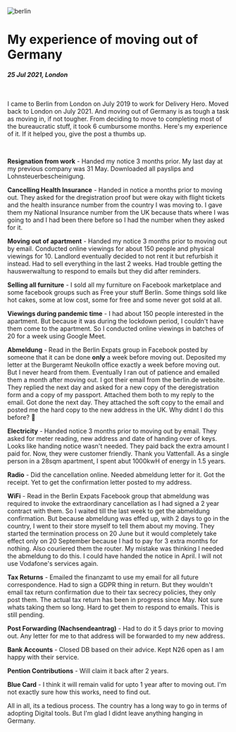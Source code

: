<img class='img img--grow img--left' src='https://upload.wikimedia.org/wikipedia/commons/a/a6/Brandenburger_Tor_abends.jpg' alt='berlin' title='berlin' />

# My experience of moving out of Germany

#### _25 Jul 2021, London_

&nbsp;

I came to Berlin from London on July 2019 to work for Delivery Hero. Moved back
to London on July 2021. And moving out of Germany is as tough a task as moving
in, if not tougher. From deciding to move to completing most of the bureaucratic
stuff, it took 6 cumbursome months. Here's my experience of it. If it helped
you, give the post a thumbs up.

<br />

**Resignation from work** - Handed my notice 3 months prior. My last day at my
previous company was 31 May. Downloaded all payslips and
Lohnsteuerbescheinigung.

**Cancelling Health Insurance** - Handed in notice a months prior to moving out.
They asked for the dregistration proof but were okay with flight tickets and the
health insurance number from the country I was moving to. I gave them my
National Insurance number from the UK because thats where I was going to and I
had been there before so I had the number when they asked for it.

**Moving out of apartment** - Handed my notice 3 months prior to moving out by
email. Conducted online viewings for about 150 people and physical viewings
for 10. Landlord eventually decided to not rent it but refurbish it instead. Had
to sell everything in the last 2 weeks. Had trouble getting the hauswerwaltung
to respond to emails but they did after reminders.

**Selling all furniture** - I sold all my furniture on Facebook marketplace and
some facebook groups such as Free your stuff Berlin. Some things sold like hot
cakes, some at low cost, some for free and some never got sold at all.

**Viewings during pandemic time** - I had about 150 people interested in the
apartment. But because it was during the lockdown period, I couldn't have them
come to the apartment. So I conducted online viewings in batches of 20 for a
week using Google Meet.

**Abmeldung** - Read in the Berlin Expats group in Facebook posted by someone
that it can be done **only** a week before moving out. Deposited my letter at
the Burgeramt Neukolln office exactly a week before moving out. But I never
heard from them. Eventually I ran out of patience and emailed them a month after
moving out. I got their email from the berlin.de website. They replied the next
day and asked for a new copy of the deregistration form and a copy of my
passport. Attached them both to my reply to the email. Got done the next day.
They attached the soft copy to the email and posted me the hard copy to the new
address in the UK. Why didnt I do this before? 🤦

**Electricity** - Handed notice 3 months prior to moving out by email. They
asked for meter reading, new address and date of handing over of keys. Looks
like handing notice wasn't needed. They paid back the extra amount I paid for.
Now, they were customer friendly. Thank you Vattenfall. As a single person in a
28sqm apartment, I spent abut 1000kwH of energy in 1.5 years.

**Radio** - Did the cancellation online. Needed abmeldung letter for it. Got the
receipt. Yet to get the confirmation letter posted to my address.

**WiFi** - Read in the Berlin Expats Facebook group that abmeldung was required
to invoke the extraordinary cancellation as I had signed a 2 year contract with
them. So I waited till the last week to get the abmeldung confirmation. But
because abmeldung was effed up, with 2 days to go in the country, I went to
their store myself to tell them about my moving. They started the termination
process on 20 June but it would completely take effect only on 20 September
because I had to pay for 3 extra months for nothing. Also couriered them the
router. My mistake was thinking I needed the abmeldung to do this. I could have
handed the notice in April. I will not use Vodafone's services again.

**Tax Returns** - Emailed the finanzamt to use my email for all future
correspondence. Had to sign a GDPR thing in return. But they wouldn't email tax
return confirmation due to their tax secrecy policies, they only post them. The
actual tax return has been in progress since May. Not sure whats taking them so
long. Hard to get them to respond to emails. This is still pending.

**Post Forwarding (Nachsendeantrag)** - Had to do it 5 days prior to moving out.
Any letter for me to that address will be forwarded to my new address.

**Bank Accounts** - Closed DB based on their advice. Kept N26 open as I am happy
with their service.

**Pention Contributions** - Will claim it back after 2 years.

**Blue Card** - I think it will remain valid for upto 1 year after to moving
out. I'm not exactly sure how this works, need to find out.

All in all, its a tedious process. The country has a long way to go in terms of
adopting Digital tools. But I'm glad I didnt leave anything hanging in Germany.
